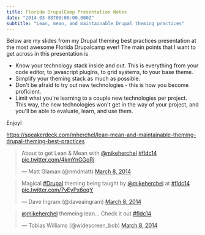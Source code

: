 ```yaml
---
title: Florida DrupalCamp Presentation Notes
date: "2014-03-08T00:00:00.000Z"
subtitle: "Lean, mean, and maintainable Drupal theming practices"
---
```


Below are my slides from my Drupal theming best practices presentation at the most awesome Florida Drupalcamp ever! The main points that I want to get across in this presentation is 

* Know your technology stack inside and out. This is everything from your code editor, to javascript plugins, to grid systems, to your base theme.
* Simplify your theming stack as much as possible.
* Don't be afraid to try out new technologies - this is how you become proficient.
* Limit what you're learning to a couple new technologies per project. This way, the new technologies won't get in the way of your project, and you'll be able to evaluate, learn, and use them.

Enjoy!

https://speakerdeck.com/mherchel/lean-mean-and-maintainable-theming-drupal-theming-best-practices

<blockquote class="twitter-tweet" data-lang="en"><p lang="en" dir="ltr">About to get Lean &amp; Mean with <a href="https://twitter.com/mikeherchel?ref_src=twsrc%5Etfw">@mikeherchel</a> <a href="https://twitter.com/hashtag/fldc14?src=hash&amp;ref_src=twsrc%5Etfw">#fldc14</a> <a href="http://t.co/4kmYnGGoRj">pic.twitter.com/4kmYnGGoRj</a></p>&mdash; Matt Glaman (@nmdmatt) <a href="https://twitter.com/nmdmatt/status/442394731109449728?ref_src=twsrc%5Etfw">March 8, 2014</a></blockquote>
<blockquote class="twitter-tweet" data-lang="en"><p lang="en" dir="ltr">Magical <a href="https://twitter.com/hashtag/Drupal?src=hash&amp;ref_src=twsrc%5Etfw">#Drupal</a> theming being taught by <a href="https://twitter.com/mikeherchel?ref_src=twsrc%5Etfw">@mikeherchel</a> at <a href="https://twitter.com/hashtag/fldc14?src=hash&amp;ref_src=twsrc%5Etfw">#fldc14</a> <a href="http://t.co/7vEyPx6oqY">pic.twitter.com/7vEyPx6oqY</a></p>&mdash; Dave Ingram (@daveaingram) <a href="https://twitter.com/daveaingram/status/442399884063539200?ref_src=twsrc%5Etfw">March 8, 2014</a></blockquote>
<blockquote class="twitter-tweet" data-lang="en"><p lang="en" dir="ltr"><a href="https://twitter.com/mikeherchel?ref_src=twsrc%5Etfw">@mikeherchel</a> themeing lean... Check it out <a href="https://twitter.com/hashtag/fldc14?src=hash&amp;ref_src=twsrc%5Etfw">#fldc14</a></p>&mdash; Tobias Williams (@widescreen_bob) <a href="https://twitter.com/widescreen_bob/status/442407189786157057?ref_src=twsrc%5Etfw">March 8, 2014</a></blockquote>

